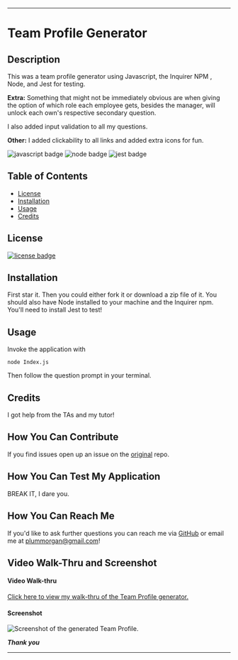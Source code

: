 ___
# Team Profile Generator

## Description

This was a team profile generator using Javascript, the Inquirer NPM , Node, and Jest for testing.

**Extra:**
Something that might not be immediately obvious are when giving the option of which role each employee gets, besides the manager, will unlock each own's respective secondary question.

I also added input validation to all my questions.

**Other:** I added clickability to all links and added extra icons for fun.

![javascript badge](https://img.shields.io/badge/We%20Stan-Javascript-brightgreen)
![node badge](https://img.shields.io/badge/Handcrafted%20w%2F-Node.js-yellowgreen)
![jest badge](https://img.shields.io/badge/Tested%20w%2F-Jest-blueviolet)

## Table of Contents 

* [License](#license)
* [Installation](#installation)
* [Usage](#usage)
* [Credits](#credits)



## License

[![license badge](https://img.shields.io/static/v1?label=license&message=BSD-2-Clause&color=important)](https://opensource.org/licenses/BSD-2-Clause)

## Installation 

First star it. 
Then you could either fork it or download a zip file of it.
You should also have Node installed to your machine and the Inquirer npm.
You'll need to install Jest to test!

## Usage

Invoke the application with 

```node Index.js```

Then follow the question prompt in your terminal.

## Credits

I got help from the TAs and my tutor!

## How You Can Contribute

If you find issues open up an issue on the [original](https://github.com/cat-lin-morgan/team-profile-generator) repo.

## How You Can Test My Application

BREAK IT, I dare you.

## How You Can Reach Me

If you'd like to ask further questions you can reach me via [GitHub](https://github.com/cat-lin-morgan/) or email me at plummorgan@gmail.com!

## Video Walk-Thru and Screenshot

#### Video Walk-thru

[Click here to view my walk-thru of the Team Profile generator.](https://drive.google.com/file/d/1Q8vp-1fZ7cg3OsTJbhGm62kSG7w4Rmwf/view?usp=sharing "Team Profile Generator")


#### Screenshot
<img src='./assets/teamprofilescreenshot.png' alt='Screenshot of the generated Team Profile.'/>


___Thank you___

___
